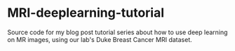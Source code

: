 # MRI-deeplearning-tutorial
Source code for my blog post tutorial series about how to use deep learning on MR images, using our lab's
Duke Breast Cancer MRI dataset.
